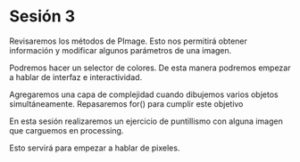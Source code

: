 # Sesión 3

Revisaremos los métodos de PImage. Esto nos permitirá obtener información y modificar algunos parámetros de una imagen. 

Podremos hacer un selector de colores. De esta manera podremos empezar a hablar de interfaz e interactividad. 

Agregaremos una capa de complejidad cuando dibujemos varios objetos simultáneamente. Repasaremos for() para cumplir este objetivo

En esta sesión realizaremos un ejercicio de puntillismo con alguna imagen que carguemos en processing.

Esto servirá para empezar a hablar de pixeles. 